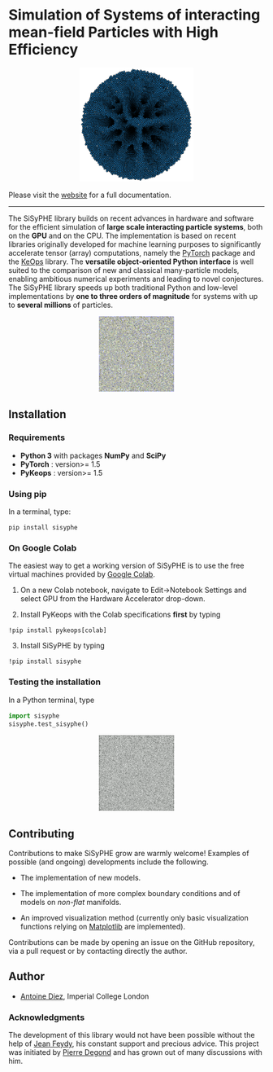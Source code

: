 # Simulation of Systems of interacting mean-field Particles with High Efficiency

<p align="center">
<img src="./doc/_static/ball.png" alt="logo" width="224"/>
</p>

Please visit the [website](https://sisyphe.readthedocs.io/en/latest/) for a full documentation.

------------------------------------------------------------------------------------------------


The SiSyPHE library builds on recent advances in hardware and software for the efficient simulation of **large scale interacting particle systems**, both on the **GPU** and on the CPU. The implementation is based on recent libraries originally developed for machine learning purposes to significantly accelerate tensor (array) computations, namely the [PyTorch](https://github.com/pytorch/pytorch) package and the [KeOps](https://www.kernel-operations.io/keops/index.html) library. The **versatile object-oriented Python interface** is well suited to the comparison of new and classical many-particle models, enabling ambitious numerical experiments and leading to novel conjectures. The SiSyPHE library speeds up both traditional Python and low-level implementations by **one to three orders of magnitude** for systems with up to **several millions** of particles. 

<p align="center">
<img src="./doc/_static/mill.gif" alt="mill">
</p>

## Installation 

### Requirements

- **Python 3** with packages **NumPy** and **SciPy** 
- **PyTorch** : version>= 1.5
- **PyKeops** : version>= 1.5

### Using pip

In a terminal, type:

```
pip install sisyphe
```
    
### On Google Colab

The easiest way to get a working version of SiSyPHE is to use the free virtual machines provided by [Google Colab](https://colab.research.google.com).

1. On a new Colab notebook, navigate to Edit→Notebook Settings and select GPU from the Hardware Accelerator drop-down.

2. Install PyKeops with the Colab specifications **first** by typing

```    
!pip install pykeops[colab]
```

3. Install SiSyPHE by typing 

```
!pip install sisyphe
```    

### Testing the installation

In a Python terminal, type 

```python
import sisyphe
sisyphe.test_sisyphe()
```    

<p align="center">
<img src="./doc/_static/band.gif" alt="band">
</p>   

## Contributing

Contributions to make SiSyPHE grow are warmly welcome! Examples of possible (and ongoing) developments include the following. 

* The implementation of new models.

* The implementation of more complex boundary conditions and of models on *non-flat* manifolds. 

* An improved visualization method (currently only basic visualization functions relying on [Matplotlib](https://matplotlib.org/) are implemented). 

Contributions can be made by opening an issue on the GitHub repository, via a pull request or by contacting directly the author.  


## Author

- [Antoine Diez](https://antoinediez.gitlab.io), Imperial College London 

### Acknowledgments

The development of this library would not have been possible without the help of [Jean Feydy](https://www.jeanfeydy.com/), his constant support and precious advice. This project was initiated by [Pierre Degond](https://sites.google.com/site/degond/) and has grown out of many discussions with him. 